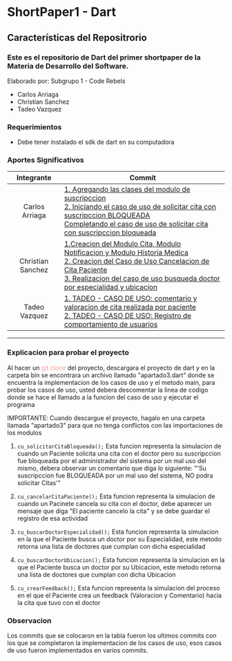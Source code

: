 # ShortPaper1 - Dart

## Características del Repositrorio
### Este es el repositorio de Dart del primer shortpaper de la Materia de Desarrollo del Software.
Elaborado por: Subgrupo 1 - Code Rebels 
- Carlos Arriaga
- Christian Sanchez
- Tadeo Vazquez


### Requerimientos
- Debe tener instalado el sdk de dart en su computadora

### Aportes Significativos

|   Integrante               |    Commit|
| :------------: | ------------ |
|  Carlos Arriaga |[1. Agregando las clases del modulo de suscripccion](https://github.com/carlosead1410/ShortPaper1Dart/commit/6f4ecfbb574576ea9f2dd5f85c34cf19e8c8f768 "Agregando las clases del modulo de suscripccion") <br/> [2. Iniciando el caso de uso de solicitar cita con suscripccion BLOQUEADA](https://github.com/carlosead1410/ShortPaper1Dart/commit/e3a27042484ee48f88dd756ae76d4b63f79c151e "Iniciando el caso de uso de solicitar cita con suscripccion BLOQUEADA")<br/>[Completando el caso de uso de solicitar cita con suscripccion bloqueada](https://github.com/carlosead1410/ShortPaper1Dart/commit/d976e15e8bfed48f5d926741da2596aace4c6545 "Completando el caso de uso de solicitar cita con suscripccion bloqueada")|
|   Christian Sanchez |[1.Creacion del Modulo Cita, Modulo Notificacion y Modulo Historia Medica](https://github.com/carlosead1410/ShortPaper1Dart/commit/0accd238861c62830b7e8f82e5f6983ff5514149 "Creacion del Modulo Cita, Modulo Notificacion y Modulo Historia Medica")<br/>[2. Creacion del Caso de Uso Cancelacion de Cita Paciente](https://github.com/carlosead1410/ShortPaper1Dart/commit/46f18b66325b8c16986e2e4cabace909dad10cbf "2. Creacion del Caso de Uso Cancelacion de Cita Paciente")<br/>[3. Realizacion del caso de uso busqueda doctor por especialidad y ubicacion](https://github.com/carlosead1410/ShortPaper1Dart/commit/02240fa00901d542d9511804e1642677c08d25c2 "3. Realizacion del caso de uso busqueda doctor por especialidad y ubicacion")|
|   Tadeo Vazquez|[1. TADEO - CASO DE USO: comentario y valoracion de cita realizada por paciente](https://github.com/carlosead1410/ShortPaper1Dart/commit/5f645d59c11092c31275c4f3426f8909f3d32efc "1. TADEO - CASO DE USO: comentario y valoracion de cita realizada por paciente")<br>[2. TADEO - CASO DE USO: Registro de comportamiento de usuarios](https://github.com/carlosead1410/ShortPaper1Dart/commit/0df89c28d25505a382ee3a84c47ab4fa3ddf67bb "TADEO - CASO DE USO: Registro de comportamiento de usuarios") |


<hr>


### Explicacion para probar el proyecto
Al hacer un <span style="color:#FF9999;">git clone</span> del proyecto, descargara el proyecto de dart y en la carpeta bin se encontrara un archivo llamado "apartado3.dart" donde se encuentra la implementacion de los casos de uso y el metodo main, para probar los casos de uso, usted debera descomentar la linea de codigo donde se hace el llamado a la funcion del caso de uso y ejecutar el programa

IMPORTANTE: Cuando descargue el proyecto, hagalo en una carpeta llamada "apartado3" para que no tenga conflictos con las importaciones de los modulos
  
  1. `cu_solicitarCitaBloqueada();`
Esta funcion representa la simulacion de cuando un Paciente solicita una cita con el doctor pero su suscripccion fue bloqueada por el administrador del sistema por un mal uso del mismo, debera observar un comentario que diga lo siguiente: "'Su suscripccion fue BLOQUEADA por un mal uso del sistema, NO podra solicitar Citas'"

  2. `cu_cancelarCitaPaciente();`
Esta funcion representa la simulacion de cuando un Pacinete cancela su cita con el doctor, debe aparecer un mensaje que diga "El paciente cancelo la cita" y se debe guardar el registro de esa actividad

  3.  `cu_buscarDoctorEspecialidad();`
Esta funcion representa la simulacion en la que el Paciente busca un doctor por su Especialidad, este metodo retorna una lista de doctores que cumplan con dicha especialidad

  4. `cu_buscarDoctorUbicacion();`
Esta funcion representa la simulacion en la que el Paciente busca un doctor por su Ubicacion, este metodo retorna una lista de doctores que cumplan con dicha Ubicacion

  5. `cu_crearFeedback();`
Esta funcion representa la simulacion del proceso en el que el Paciente crea un feedback (Valoracion y Comentario) hacia la cita que tuvo con el doctor




### Observacion
Los commits que se colocaron en la tabla fueron los ultimos commits con los que se completaron la implementacion de los casos de uso, esos casos de uso fueron implementados en varios commits.
